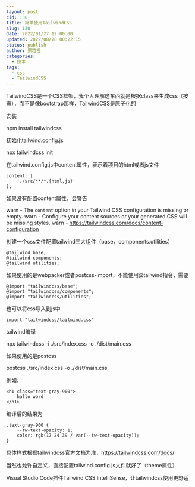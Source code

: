 ```yaml
---
layout: post
cid: 130
title: 简单使用TailwindCSS
slug: 130
date: 2022/01/27 12:00:00
updated: 2022/08/28 00:22:15
status: publish
author: 果粒橙
categories: 
  - 技术
tags: 
  - css
  - TailwindCSS
---
```



TailwindCSS是一个CSS框架，我个人理解这东西就是根据class来生成css（按需），而不是像bootstrap那样，TailwindCSS是原子化的


安装

npm install tailwindcss

初始化tailwind.config.js

npx tailwindcss init



在tailwind.config.js中content属性，表示着项目的html或者js文件

    content: [
        './src/**/*.{html,js}'
    ],

如果没有配置content属性，会警告

warn - The `content` option in your Tailwind CSS configuration is missing or empty.
warn - Configure your content sources or your generated CSS will be missing styles.
warn - https://tailwindcss.com/docs/content-configuration


创建一个css文件配置tailwind三大组件（base，components.utilities）

    @tailwind base;
    @tailwind components;
    @tailwind utilities;

如果使用的是webpacker或者postcss-import，不能使用@tailwind指令，需要

    @import "tailwindcss/base";
    @import "tailwindcss/components";
    @import "tailwindcss/utilities";

也可以将css导入到js中

    import "tailwindcss/tailwind.css"


tailwind编译

npx tailwindcss -i ./src/index.css -o ./dist/main.css

如果使用的是postcss

postcss ./src/index.css -o ./dist/main.css



例如:

    <h1 class="text-gray-900">
        hallo word
    </h1>


编译后的结果为

    .text-gray-900 {
        --tw-text-opacity: 1;
        color: rgb(17 24 39 / var(--tw-text-opacity));
    }


具体样式根据tailwindcss官方文档为准，https://tailwindcss.com/docs/


当然也允许自定义，直接配置tailwind.config.js文件就好了（theme属性）


Visual Studio Code插件Tailwind CSS IntelliSense，让tailwindcss使用更舒适